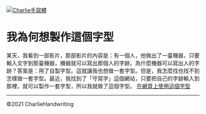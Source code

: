 [![Charlie手寫體](https://www.writes.com.tw/pimages/60100f8dee6f555ef2e73e7d.png "Charlie手寫體")](https://www.writes.com.tw/typeface/4257 "Charlie手寫體")
# 我為何想製作這個字型
某天，我看到一部影片，那部影片的內容是：有一個人，他做出了一臺機器，只要輸入文字到那臺機器，機器就可以寫出那個人的字跡。為什麼機器可以寫出人的字跡？答案是：用了自製字型。這就讓我也想做一套字型。但是，我怎麼找也找不到怎樣做一套字型。最近，我找到了「守寫字」這個網站，只要把自己的字跡輸入到那裡，就可以製作一套字型，所以我就做了這個字型。
[在網頁上使用這個字型](https://charlie-moomoo.github.io/CharlieHandwriting "Charlie手寫體")
***
&copy;2021 CharlieHandwriting
